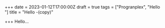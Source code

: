 +++
date = 2023-01-12T17:00:00Z
draft = true
tags = ["Progranplex", "Hello "]
title = "Hello -(copy)"

+++
Hello...
